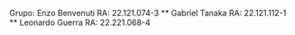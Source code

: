 Grupo:
Enzo Benvenuti RA: 22.121.074-3 \**
Gabriel Tanaka RA: 22.121.112-1 \**
Leonardo Guerra RA: 22.221.068-4 
